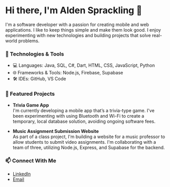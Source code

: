 # Hi there, I'm Alden Sprackling 👋

I'm a software developer with a passion for creating mobile and web applications. I like to keep things simple and 
make them look good. I enjoy experimenting with new technologies and building projects that solve real-world problems.

### 🚀 Technologies & Tools
- 💻 Languages: Java, SQL, C#, Dart, HTML, CSS, JavaScript, Python
- 🌐 Frameworks & Tools: Node.js, Firebase, Supabase
- 🛠️ IDEs: GitHub, VS Code

### 🌟 Featured Projects
- **Trivia Game App**  
  I'm currently developing a mobile app that’s a trivia-type game. I've been experimenting with using Bluetooth and
  Wi-Fi to create a temporary, local database solution, avoiding ongoing software fees.

- **Music Assignment Submission Website**  
  As part of a class project, I'm building a website for a music professor to allow students to submit video assignments.
  I'm collaborating with a team of three, utilizing Node.js, Express, and Supabase for the backend.

### 📫 Connect With Me
- [LinkedIn](https://www.linkedin.com/in/alden-sprackling-4972b8266)
- [Email](mailto:alden.sprackling.dev@outlook.com)

